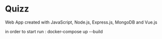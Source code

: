 # Quizz
Web App created with JavaScript, Node.js, Express.js, MongoDB and Vue.js


in order to start run : docker-compose up --build
